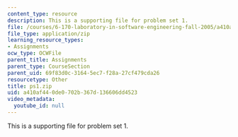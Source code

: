 ```yaml
---
content_type: resource
description: This is a supporting file for problem set 1.
file: /courses/6-170-laboratory-in-software-engineering-fall-2005/a410af440de0702b367d136606dd4523_ps1.zip
file_type: application/zip
learning_resource_types:
- Assignments
ocw_type: OCWFile
parent_title: Assignments
parent_type: CourseSection
parent_uid: 69f83d0c-3164-5ec7-f28a-27cf479cda26
resourcetype: Other
title: ps1.zip
uid: a410af44-0de0-702b-367d-136606dd4523
video_metadata:
  youtube_id: null
---
```

This is a supporting file for problem set 1.

